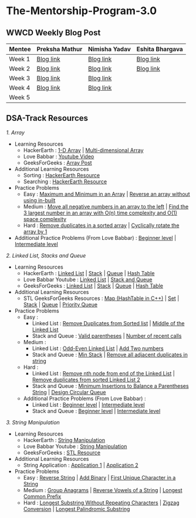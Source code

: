 # The-Mentorship-Program-3.0

## WWCD Weekly Blog Post
| Mentee  | Preksha Mathur | Nimisha Yadav | Eshita Bhargava |
| ------------- | ------------- | ------------- | ------------- |
| Week 1  | [Blog link](https://preksha-mathur12.medium.com/my-experience-as-a-mentee-in-women-who-code-delhi-mentorship-program-week-1-bb70db2cb7e5)  | [Blog link](https://medium.com/@nimishayadav/a-new-opportunity-means-a-fresh-start-and-a-chance-to-bring-to-reality-all-the-wonderful-6ddd6724e734)  | [Blog link](https://eshitabhargava.medium.com/women-who-code-delhi-mentorship-program-3-0-week-1-f2b13ce42594)  |
| Week 2  | [Blog link](https://preksha-mathur12.medium.com/my-experience-as-a-mentee-in-women-who-code-delhi-mentorship-program-week-2-a1e7c1446b2e) | [Blog link](https://nimishayadav.medium.com/week-2-of-women-who-code-mentorship-program-fc35df6e4f50) | [Blog link](https://eshitabhargava.medium.com/women-who-code-delhi-mentorship-program-3-0-week-2-d79f7b51c782) |
| Week 3  | [Blog link](https://preksha-mathur12.medium.com/my-experience-as-a-mentee-in-women-who-code-delhi-mentorship-program-week-3-f8fafaa49a5e) | [Blog link](https://link.medium.com/brg7vyf03db) |  |
| Week 4  | [Blog link](https://preksha-mathur12.medium.com/my-experience-as-a-mentee-in-women-who-code-delhi-mentorship-program-week-4-c42449499fa2) | [Blog link](https://link.medium.com/0usCakSSjeb) |  |
| Week 5  |  |  |  |

## DSA-Track Resources

*1. Array*
- Learning Resources
  - HackerEarth : [1-D Array](https://www.hackerearth.com/practice/data-structures/arrays/1-d/tutorial/) |  [Multi-dimensional Array](https://www.hackerearth.com/practice/data-structures/arrays/multi-dimensional/tutorial/)
  - Love Babbar : [Youtube Video](https://www.youtube.com/watch?v=U50xV2ZrvUg&list=PL4PCksYQGLJM2mKe1n8LnFgcm3FRLhxZ9&index=6)
  - GeeksForGeeks : [Array Post](https://www.geeksforgeeks.org/array-data-structure/)
- Additional Learning Resources
  - Sorting : [HackerEarth Resource](https://www.hackerearth.com/practice/algorithms/sorting/bubble-sort/tutorial/)
  - Searching : [HackerEarth Resource](https://www.hackerearth.com/practice/algorithms/searching/linear-search/tutorial/)
- Practice Problems
  - Easy : [Maximum and Minimum in an Array](https://www.geeksforgeeks.org/program-find-minimum-maximum-element-array/) | [Reverse an array without using in-built](https://www.geeksforgeeks.org/write-a-program-to-reverse-an-array-or-string/)
  - Medium : [Move all negative numbers in an array to the left](https://www.geeksforgeeks.org/move-negative-numbers-beginning-positive-end-constant-extra-space/) | [Find the 3 largest number in an array with O(n) time complexity and O(1) space complexity](https://www.geeksforgeeks.org/third-largest-element-array-distinct-elements/)
  - Hard : [Remove duplicates in a sorted array](https://www.geeksforgeeks.org/remove-duplicates-sorted-array/) | [Cyclically rotate the array by 1](https://practice.geeksforgeeks.org/problems/cyclically-rotate-an-array-by-one2614/1)
- Additional Practice Problems (From Love Babbar) : [Beginner level](https://onedrive.live.com/?authkey=%21AAS2BR1TOHr1vyA&cid=842AECBB531CCEA4&id=842AECBB531CCEA4%218808&parId=842AECBB531CCEA4%218803&o=OneUp) | [Intermediate level](https://onedrive.live.com/?authkey=%21AE%5F1ta0M0JJiGDI&cid=842AECBB531CCEA4&id=842AECBB531CCEA4%218809&parId=842AECBB531CCEA4%218803&o=OneUp)

*2. Linked List, Stacks and Queue*
- Learning Resources
  - HackerEarth : [Linked List](https://www.hackerearth.com/practice/data-structures/linked-list/singly-linked-list/tutorial/) | [Stack](https://www.hackerearth.com/practice/data-structures/stacks/basics-of-stacks/tutorial/) | [Queue](https://www.hackerearth.com/practice/data-structures/queues/basics-of-queues/tutorial/) | [Hash Table](https://www.hackerearth.com/practice/data-structures/hash-tables/basics-of-hash-tables/tutorial/)
  - Love Babbar Youtube : [Linked List](https://www.youtube.com/watch?v=7aaLHxSLnQA&list=PL4PCksYQGLJM2mKe1n8LnFgcm3FRLhxZ9&index=8) | [Stack and Queue](https://www.youtube.com/watch?v=cHaMZyvRghc&list=PL4PCksYQGLJM2mKe1n8LnFgcm3FRLhxZ9&index=10)
  - GeeksForGeeks : [Linked List](https://www.geeksforgeeks.org/data-structures/linked-list/) | [Stack](https://www.geeksforgeeks.org/stack-data-structure/) | [Queue](https://www.geeksforgeeks.org/queue-data-structure/) | [Hash Table](https://www.geeksforgeeks.org/hashing-data-structure/)
- Additional Learning Resources
  - STL GeeksForGeeks Resources : [Map (HashTable in C++)](https://www.geeksforgeeks.org/map-associative-containers-the-c-standard-template-library-stl/) | [Set](https://www.geeksforgeeks.org/set-in-cpp-stl/) | [Stack](https://www.geeksforgeeks.org/stack-in-cpp-stl/) | [Queue](https://www.geeksforgeeks.org/queue-cpp-stl/) | [Priority Queue](https://www.geeksforgeeks.org/priority-queue-in-cpp-stl/)
- Practice Problems
    - Easy : 
      - Linked List : [Remove Duplicates from Sorted list](https://leetcode.com/problems/remove-duplicates-from-sorted-list/) | [Middle of the Linked List](https://leetcode.com/problems/middle-of-the-linked-list)
      - Stack and Queue : [Valid parentheses](https://leetcode.com/problems/valid-parentheses/) | [Number of recent calls](https://leetcode.com/problems/number-of-recent-calls/)
    - Medium : 
      - Linked List : [Odd-Even Linked List](https://leetcode.com/problems/odd-even-linked-list/) | [Add Two numbers](https://leetcode.com/problems/add-two-numbers/)
      - Stack and Queue : [Min Stack](https://leetcode.com/problems/min-stack/) | [Remove all adjacent duplicates in string](https://leetcode.com/problems/remove-all-adjacent-duplicates-in-string/)
    - Hard : 
      - Linked List : [Remove nth node from end of the Linked List](https://leetcode.com/problems/remove-nth-node-from-end-of-list/) | [Remove duplicates from sorted Linked List 2](https://leetcode.com/problems/remove-duplicates-from-sorted-list-ii/)
      - Stack and Queue : [Minimum Insertions to Balance a Parentheses String](https://leetcode.com/problems/minimum-insertions-to-balance-a-parentheses-string/) | [Design Circular Queue](https://leetcode.com/problems/design-circular-queue/)
  - Additional Practice Problems (From Love Babbar) : 
    - Linked List : [Beginner level](https://onedrive.live.com/?cid=842aecbb531ccea4&id=842AECBB531CCEA4%218961&authkey=%21AEMBFgSyckfUpaw) | [Intermediate level](https://onedrive.live.com/?cid=842aecbb531ccea4&id=842AECBB531CCEA4%218962&authkey=%21AFbmDQIFIZMqRO4)
    - Stack and Queue : [Beginner level](https://drive.google.com/file/d/1q2LyAdlULdrcky3KieE3BNGh4rSpRHnG/view) | [Intermediate level](https://drive.google.com/file/d/1iQ6AVe9FqjziRJJ0jxFP46x79a2x7TCY/view)

*3. String Manipulation*
- Learning Resources
  - HackerEarth : [String Manipulation](https://www.hackerearth.com/practice/algorithms/string-algorithm/basics-of-string-manipulation/tutorial/)
  - Love Babbar Youtube : [String Manipulation](https://www.youtube.com/watch?v=359kHvHNJeE&list=PL4PCksYQGLJM2mKe1n8LnFgcm3FRLhxZ9&index=7)
  - GeeksForGeeks : [STL Resource](https://www.geeksforgeeks.org/stdstring-class-in-c/)
- Additional Learning Resources
  - String Application : [Application 1](https://www.geeksforgeeks.org/c-string-class-and-its-applications/) | [Application 2](https://www.geeksforgeeks.org/c-string-class-applications-set-2/)
- Practice Problems
  - Easy : [Reverse String](https://leetcode.com/problems/reverse-string/) | [Add Binary](https://leetcode.com/problems/add-binary/) | [First Unique Character in a String](https://leetcode.com/problems/first-unique-character-in-a-string/)
  - Medium : [Group Anagrams](https://leetcode.com/problems/group-anagrams/) | [Reverse Vowels of a String](https://leetcode.com/problems/reverse-vowels-of-a-string/) | [Longest Common Prefix](https://leetcode.com/problems/longest-common-prefix/)
  - Hard : [Longest Substring Without Repeating Characters](https://leetcode.com/problems/longest-substring-without-repeating-characters) | [Zigzag Conversion](https://leetcode.com/problems/zigzag-conversion/) | [Longest Palindromic Substring](https://leetcode.com/problems/longest-palindromic-substring/)

  



